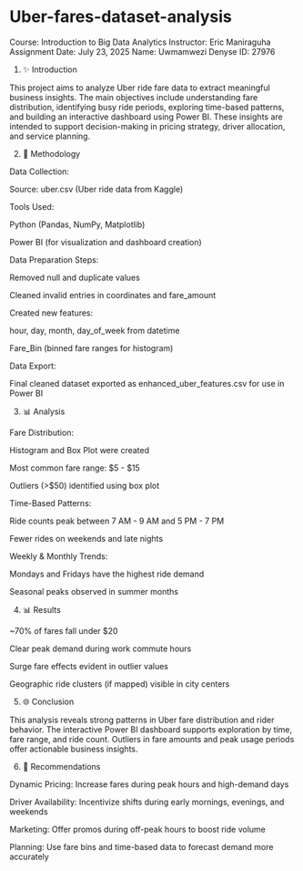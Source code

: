 # Uber-fares-dataset-analysis

Course: Introduction to Big Data Analytics
Instructor: Eric Maniraguha
Assignment Date: July 23, 2025
Name: Uwmamwezi Denyse ID: 27976
1. ✨ Introduction

This project aims to analyze Uber ride fare data to extract meaningful business insights. The main objectives include understanding fare distribution, identifying busy ride periods, exploring time-based patterns, and building an interactive dashboard using Power BI. These insights are intended to support decision-making in pricing strategy, driver allocation, and service planning.

2. 🔬 Methodology

Data Collection:

Source: uber.csv (Uber ride data from Kaggle)

Tools Used:

Python (Pandas, NumPy, Matplotlib)

Power BI (for visualization and dashboard creation)

Data Preparation Steps:

Removed null and duplicate values

Cleaned invalid entries in coordinates and fare_amount

Created new features:

hour, day, month, day_of_week from datetime

Fare_Bin (binned fare ranges for histogram)

Data Export:

Final cleaned dataset exported as enhanced_uber_features.csv for use in Power BI

3. 📊 Analysis

Fare Distribution:

Histogram and Box Plot were created

Most common fare range: $5 - $15

Outliers (>$50) identified using box plot

Time-Based Patterns:

Ride counts peak between 7 AM - 9 AM and 5 PM - 7 PM

Fewer rides on weekends and late nights

Weekly & Monthly Trends:

Mondays and Fridays have the highest ride demand

Seasonal peaks observed in summer months

4. 📊 Results

~70% of fares fall under $20

Clear peak demand during work commute hours

Surge fare effects evident in outlier values

Geographic ride clusters (if mapped) visible in city centers

5. 🌐 Conclusion

This analysis reveals strong patterns in Uber fare distribution and rider behavior. The interactive Power BI dashboard supports exploration by time, fare range, and ride count. Outliers in fare amounts and peak usage periods offer actionable business insights.

6. 💼 Recommendations

Dynamic Pricing: Increase fares during peak hours and high-demand days

Driver Availability: Incentivize shifts during early mornings, evenings, and weekends

Marketing: Offer promos during off-peak hours to boost ride volume

Planning: Use fare bins and time-based data to forecast demand more accurately
